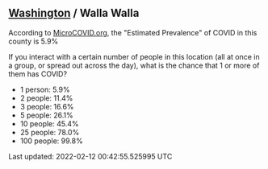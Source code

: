 
## [Washington](/united-states/washington) / Walla Walla

According to [MicroCOVID.org](http://microcovid.org),
the "Estimated Prevalence" of COVID in this county is 5.9%

If you interact with a certain number of people in this location
(all at once in a group, or spread out across the day), what is the chance that
1 or more of them has COVID?

- 1 person: 5.9%
- 2 people: 11.4%
- 3 people: 16.6%
- 5 people: 26.1%
- 10 people: 45.4%
- 25 people: 78.0%
- 100 people: 99.8%

Last updated: 2022-02-12 00:42:55.525995 UTC

